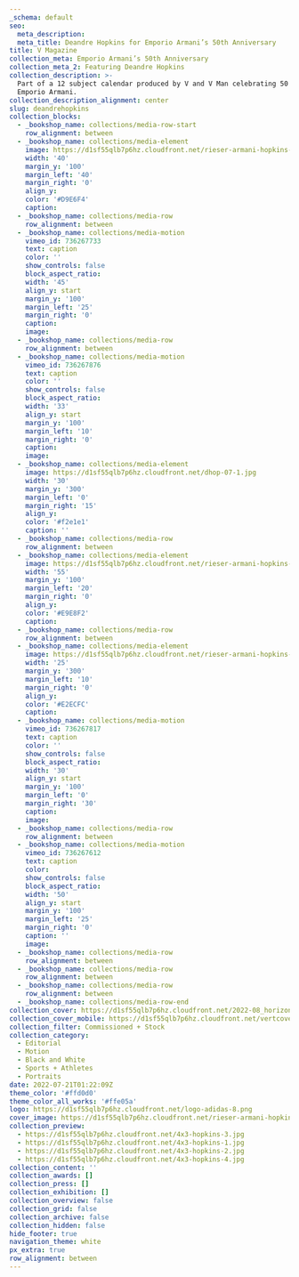 ```yaml
---
_schema: default
seo:
  meta_description:
  meta_title: Deandre Hopkins for Emporio Armani’s 50th Anniversary
title: V Magazine
collection_meta: Emporio Armani’s 50th Anniversary
collection_meta_2: Featuring Deandre Hopkins
collection_description: >-
  Part of a 12 subject calendar produced by V and V Man celebrating 50 years of
  Emporio Armani.
collection_description_alignment: center
slug: deandrehopkins
collection_blocks:
  - _bookshop_name: collections/media-row-start
    row_alignment: between
  - _bookshop_name: collections/media-element
    image: https://d1sf55qlb7p6hz.cloudfront.net/rieser-armani-hopkins-9.jpg
    width: '40'
    margin_y: '100'
    margin_left: '40'
    margin_right: '0'
    align_y:
    color: '#D9E6F4'
    caption:
  - _bookshop_name: collections/media-row
    row_alignment: between
  - _bookshop_name: collections/media-motion
    vimeo_id: 736267733
    text: caption
    color: ''
    show_controls: false
    block_aspect_ratio:
    width: '45'
    align_y: start
    margin_y: '100'
    margin_left: '25'
    margin_right: '0'
    caption:
    image:
  - _bookshop_name: collections/media-row
    row_alignment: between
  - _bookshop_name: collections/media-motion
    vimeo_id: 736267876
    text: caption
    color: ''
    show_controls: false
    block_aspect_ratio:
    width: '33'
    align_y: start
    margin_y: '100'
    margin_left: '10'
    margin_right: '0'
    caption:
    image:
  - _bookshop_name: collections/media-element
    image: https://d1sf55qlb7p6hz.cloudfront.net/dhop-07-1.jpg
    width: '30'
    margin_y: '300'
    margin_left: '0'
    margin_right: '15'
    align_y:
    color: '#f2e1e1'
    caption: ''
  - _bookshop_name: collections/media-row
    row_alignment: between
  - _bookshop_name: collections/media-element
    image: https://d1sf55qlb7p6hz.cloudfront.net/rieser-armani-hopkins-7.jpg
    width: '55'
    margin_y: '100'
    margin_left: '20'
    margin_right: '0'
    align_y:
    color: '#E9E8F2'
    caption:
  - _bookshop_name: collections/media-row
    row_alignment: between
  - _bookshop_name: collections/media-element
    image: https://d1sf55qlb7p6hz.cloudfront.net/rieser-armani-hopkins-6.jpg
    width: '25'
    margin_y: '300'
    margin_left: '10'
    margin_right: '0'
    align_y:
    color: '#E2ECFC'
    caption:
  - _bookshop_name: collections/media-motion
    vimeo_id: 736267817
    text: caption
    color: ''
    show_controls: false
    block_aspect_ratio:
    width: '30'
    align_y: start
    margin_y: '100'
    margin_left: '0'
    margin_right: '30'
    caption:
    image:
  - _bookshop_name: collections/media-row
    row_alignment: between
  - _bookshop_name: collections/media-motion
    vimeo_id: 736267612
    text: caption
    color:
    show_controls: false
    block_aspect_ratio:
    width: '50'
    align_y: start
    margin_y: '100'
    margin_left: '25'
    margin_right: '0'
    caption: ''
    image:
  - _bookshop_name: collections/media-row
    row_alignment: between
  - _bookshop_name: collections/media-row
    row_alignment: between
  - _bookshop_name: collections/media-row
    row_alignment: between
  - _bookshop_name: collections/media-row-end
collection_cover: https://d1sf55qlb7p6hz.cloudfront.net/2022-08_horizontal-covers-6.jpg
collection_cover_mobile: https://d1sf55qlb7p6hz.cloudfront.net/vertcovers-07-25.jpg
collection_filter: Commissioned + Stock
collection_category:
  - Editorial
  - Motion
  - Black and White
  - Sports + Athletes
  - Portraits
date: 2022-07-21T01:22:09Z
theme_color: '#ffd0d0'
theme_color_all_works: '#ffe05a'
logo: https://d1sf55qlb7p6hz.cloudfront.net/logo-adidas-8.png
cover_image: https://d1sf55qlb7p6hz.cloudfront.net/rieser-armani-hopkins-7.jpg
collection_preview:
  - https://d1sf55qlb7p6hz.cloudfront.net/4x3-hopkins-3.jpg
  - https://d1sf55qlb7p6hz.cloudfront.net/4x3-hopkins-1.jpg
  - https://d1sf55qlb7p6hz.cloudfront.net/4x3-hopkins-2.jpg
  - https://d1sf55qlb7p6hz.cloudfront.net/4x3-hopkins-4.jpg
collection_content: ''
collection_awards: []
collection_press: []
collection_exhibition: []
collection_overview: false
collection_grid: false
collection_archive: false
collection_hidden: false
hide_footer: true
navigation_theme: white
px_extra: true
row_alignment: between
---
```

